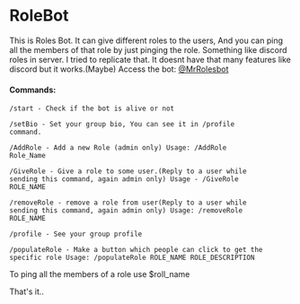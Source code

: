 # RoleBot

This is Roles Bot. It can give different roles to the users, And you can ping all the members of that role by just pinging the role.
Something like discord roles in server. I tried to replicate that. It doesnt have that many features like discord but it works.(Maybe)
Access the bot: <a href = "https://t.me/MrRolesbot">@MrRolesbot</a>

<h4>Commands:</h4>

<code>/start - Check if the bot is alive or not </code>

<code>/setBio - Set your group bio, You can see it in /profile command.</code>

<code>/AddRole - Add a new Role (admin only) 
Usage: /AddRole Role_Name</code>

<code>/GiveRole - Give a role to some user.(Reply to a user while sending this command, again admin only)
Usage - /GiveRole ROLE_NAME</code>

<code>/removeRole - remove a role from user(Reply to a user while sending this command, again admin only)
Usage: /removeRole ROLE_NAME</code>

<code>/profile - See your group profile</code>

<code>/populateRole - Make a button which people can click to get the specific role
Usage: /populateRole ROLE_NAME ROLE_DESCRIPTION</code>

To ping all the members of a role use $roll_name

That's it..

